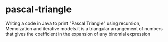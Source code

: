# pascal-triangle
Writing a code in Java to print "Pascal Triangle" using recursion, Memoization and iterative models.it is a triangular arrangement of numbers that gives the coefficient in the expansion of any binomial expression
